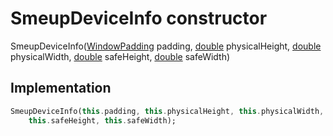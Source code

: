 


# SmeupDeviceInfo constructor







SmeupDeviceInfo([WindowPadding](https://api.flutter.dev/flutter/dart-ui/WindowPadding-class.html) padding, [double](https://api.flutter.dev/flutter/dart-core/double-class.html) physicalHeight, [double](https://api.flutter.dev/flutter/dart-core/double-class.html) physicalWidth, [double](https://api.flutter.dev/flutter/dart-core/double-class.html) safeHeight, [double](https://api.flutter.dev/flutter/dart-core/double-class.html) safeWidth)





## Implementation

```dart
SmeupDeviceInfo(this.padding, this.physicalHeight, this.physicalWidth,
    this.safeHeight, this.safeWidth);
```







